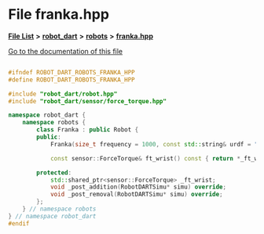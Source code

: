 

# File franka.hpp

[**File List**](files.md) **>** [**robot\_dart**](dir_166284c5f0440000a6384365f2a45567.md) **>** [**robots**](dir_087fbdcd93b501a5d3f98df93e9f8cc4.md) **>** [**franka.hpp**](franka_8hpp.md)

[Go to the documentation of this file](franka_8hpp.md)

```C++

#ifndef ROBOT_DART_ROBOTS_FRANKA_HPP
#define ROBOT_DART_ROBOTS_FRANKA_HPP

#include "robot_dart/robot.hpp"
#include "robot_dart/sensor/force_torque.hpp"

namespace robot_dart {
    namespace robots {
        class Franka : public Robot {
        public:
            Franka(size_t frequency = 1000, const std::string& urdf = "franka/franka.urdf", const std::vector<std::pair<std::string, std::string>>& packages = {{"franka_description", "franka/franka_description"}});

            const sensor::ForceTorque& ft_wrist() const { return *_ft_wrist; }

        protected:
            std::shared_ptr<sensor::ForceTorque> _ft_wrist;
            void _post_addition(RobotDARTSimu* simu) override;
            void _post_removal(RobotDARTSimu* simu) override;
        };
    } // namespace robots
} // namespace robot_dart
#endif

```

